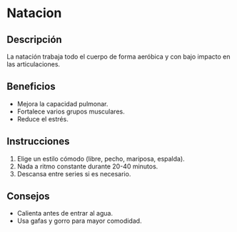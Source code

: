 # Natacion 

## Descripción
La natación trabaja todo el cuerpo de forma aeróbica y con bajo impacto en las articulaciones.

## Beneficios
- Mejora la capacidad pulmonar.
- Fortalece varios grupos musculares.
- Reduce el estrés.

## Instrucciones
1. Elige un estilo cómodo (libre, pecho, mariposa, espalda).
2. Nada a ritmo constante durante 20-40 minutos.
3. Descansa entre series si es necesario.

## Consejos
- Calienta antes de entrar al agua.
- Usa gafas y gorro para mayor comodidad.